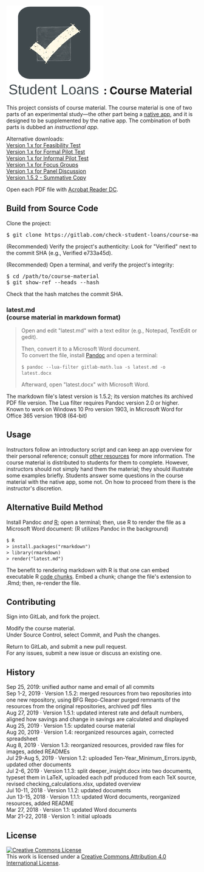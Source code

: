 <snippet>
<content>

# ![Alt](./app_icon_and_logo.png "Check Student Loans"): Course Material

This project consists of course material. The course material is one of two parts of an experimental study&mdash;the other part being a [native app](https://gitlab.com/check-student-loans/ios "Click here to access the native app's repository."), and it is designed to be supplemented by the native app.
The combination of both parts is dubbed an *instructional app*.<p>

Alternative downloads:<br>
[Version 1.x for Feasibility Test](./Archives/feasibility_test.pdf "Click here to access the download link.")<br>
[Version 1.x for Formal Pilot Test](./Archives/formal_pilot_test.pdf "Click here to access the download link.")<br>
[Version 1.x for Informal Pilot Test](./Archives/informal_pilot_test.pdf "Click here to access the download link.")<br>
[Version 1.x for Focus Groups](./Archives/focus_groups.pdf "Click here to access the download link.")<br>
[Version 1.x for Panel Discussion](./Archives/panel_discussion.pdf "Click here to access the download link.")<br>
[Version 1.5.2 - Summative Copy](./Archives/summative_copy.pdf "Click here to access the download link.")<p>
<!--[Version 2.7.2 - Latest](./Archives/latest.ipa "Click here to access the download link.") (Updated: August 16, 2019)<p>-->
Open each PDF file with [Acrobat Reader DC](https://acrobat.adobe.com/us/en/acrobat/pdf-reader.html "Click here to access the download link.").

## Build from Source Code

Clone the project:
<pre>
$ git clone https://gitlab.com/check-student-loans/course-material.git
</pre>

(Recommended) Verify the project's authenticity: Look for "Verified" next to the commit SHA (e.g., Verified e733a45d).

(Recommended) Open a terminal, and verify the project's integrity:
<pre>
$ cd /path/to/course-material
$ git show-ref --heads --hash
</pre>
Check that the hash matches the commit SHA.<p>

### latest.md<br>(course material in markdown format)

>Open and edit "latest.md" with a text editor (e.g., Notepad, TextEdit or gedit).<p>
>Then, convert it to a Microsoft Word document.<br>
>To convert the file, install [Pandoc](https://pandoc.org/ "Click here for more information.") and open a terminal:
>```
>$ pandoc --lua-filter gitlab-math.lua -s latest.md -o latest.docx
>```
>Afterward, open "latest.docx" with Microsoft Word.

The markdown file's latest version is 1.5.2; its version matches its archived PDF file version. The Lua filter requires Pandoc version 2.0 or higher. Known to work on Windows 10 Pro version 1903, in Microsoft Word for Office 365 version 1908 (64-bit)

## Usage

Instructors follow an introductory script and can keep an app overview for their personal reference; consult [other resources](https://gitlab.com/check-student-loans/other-resources "Click here to access the repository for other resources.") for more information.
The course material is distributed to students for them to complete. 
However, instructors should not simply hand them the material; they should illustrate some examples briefly.
Students answer some questions in the course material with the native app, some not.
On how to proceed from there is the instructor's discretion.

## Alternative Build Method

Install Pandoc *and* [R](https://www.r-project.org "Click here for more information."); open a terminal; then, use R to render the file as a Microsoft Word document: (R utilizes Pandoc in the background)
```
$ R
> install.packages("rmarkdown")
> library(rmarkdown)
> render("latest.md")
``` 
The benefit to rendering markdown with R is that one can embed executable R [code chunks](https://rmarkdown.rstudio.com/lesson-3.html "Click here for more information."). Embed a chunk; change the file's extension to .Rmd; then, re-render the file.

## Contributing

Sign into GitLab, and fork the project.<p>

Modify the course material.<br>
Under Source Control, select Commit, and Push the changes.<p>

Return to GitLab, and submit a new pull request.<br>
For any issues, submit a new issue or discuss an existing one.<p>

## History

Sep 25, 2019: unified author name and email of all commits<br>
Sep 1-2, 2019 &middot; Version 1.5.2: merged resources from two repositories into one new repository, using BFG Repo-Cleaner purged remnants of the resources from the original repositories, archived pdf files<br>
Aug 27, 2019 &middot; Version 1.5.1: updated interest rate and default numbers, aligned how savings and change in savings are calculated and displayed<br>
Aug 25, 2019 &middot; Version 1.5: updated course material<br>
Aug 20, 2019 &middot; Version 1.4: reorganized resources again, corrected spreadsheet<br>
Aug 8, 2019 &middot; Version 1.3: reorganized resources, provided raw files for images, added READMEs<br>
Jul 29-Aug 5, 2019 &middot; Version 1.2: uploaded Ten-Year_Minimum_Errors.ipynb, updated other documents<br>
Jul 2-6, 2019 &middot; Version 1.1.3: split deeper_insight.docx into two documents, typeset them in LaTeX, uploaded each pdf produced from each TeX source, revised checking_calculations.xlsx, updated overview<br>
Jul 10-11, 2018 &middot; Version 1.1.2: updated documents<br>
Jun 13-15, 2018 &middot; Version 1.1.1: updated Word documents, reorganized resources, added README<br>
Mar 27, 2018 &middot; Version 1.1: updated Word documents<br>
Mar 21-22, 2018 &middot; Version 1: initial uploads

<!--## Known Issues

Video introduction does not render correctly, if installed from the App Store.<br>
Potential Xcode bug: Unlike for plain text, for attributed text the interface builder draws custom fonts from Font Book.-->

## License

<a rel="license" href="http://creativecommons.org/licenses/by/4.0/"><img alt="Creative Commons License" style="border-width:0" src="https://i.creativecommons.org/l/by/4.0/88x31.png" /></a><br />This work is licensed under a <a rel="license" href="http://creativecommons.org/licenses/by/4.0/">Creative Commons Attribution 4.0 International License</a>.

</content>
</snippet>
